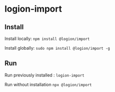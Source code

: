 # logion-import

## Install

Install locally:
`npm install @logion/import`

Install globally:
`sudo npm install @logion/import -g`

## Run

Run previously installed :
`logion-import`

Run without installation
`npx @logion/import`


